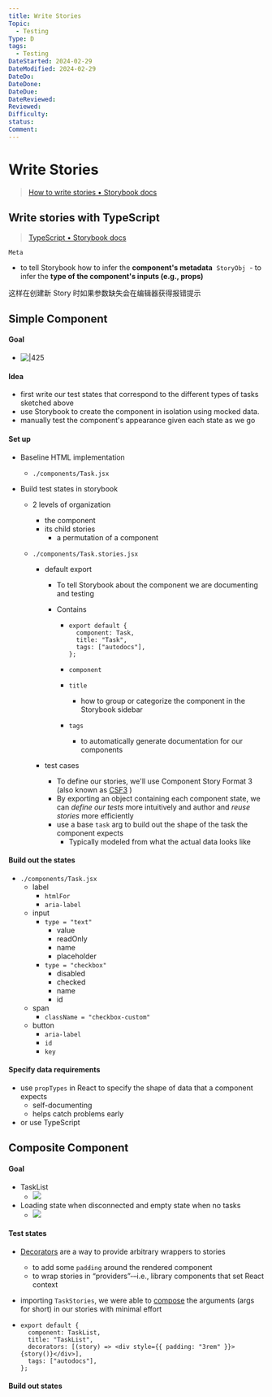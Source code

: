 ```yaml
---
title: Write Stories
Topic:
  - Testing
Type: D
tags:
  - Testing
DateStarted: 2024-02-29
DateModified: 2024-02-29
DateDo:
DateDone:
DateDue:
DateReviewed:
Reviewed:
Difficulty:
status:
Comment:
---
```


# Write Stories

> [How to write stories • Storybook docs](https://storybook.js.org/docs/writing-stories#default-export)

## Write stories with TypeScript

> [TypeScript • Storybook docs](https://storybook.js.org/docs/configure/typescript)

`Meta`

- to tell Storybook how to infer the **component's metadata**
   `StoryObj`
   - to infer the **type of the component's inputs (e.g., props)**

这样在创建新 Story 时如果参数缺失会在编辑器获得报错提示

## Simple Component

#### Goal

- ![|425](https://storybook.js.org/tutorials/intro-to-storybook/task-states-learnstorybook.png)

#### Idea

- first write our test states that correspond to the different types of tasks sketched above
- use Storybook to create the component in isolation using mocked data.
- manually test the component's appearance given each state as we go

#### Set up

- Baseline HTML implementation
  - `./components/Task.jsx`
- Build test states in storybook

  - 2 levels of organization
    - the component
    - its child stories
      - a permutation of a component
  - `./components/Task.stories.jsx`

    - default export

      - To tell Storybook about the component we are documenting and testing
      - Contains

        - ```tsx
          export default {
          	component: Task,
          	title: "Task",
          	tags: ["autodocs"],
          };
          ```

        - `component`
        - `title`
          - how to group or categorize the component in the Storybook sidebar
        - `tags`
          - to automatically generate documentation for our components

    - test cases
      - To define our stories, we'll use Component Story Format 3 (also known as [CSF3](https://storybook.js.org/docs/react/api/csf) )
      - By exporting an object containing each component state, we can _define our tests_ more intuitively and author and _reuse stories_ more efficiently
      - use a base `task` arg to build out the shape of the task the component expects
        - Typically modeled from what the actual data looks like

#### Build out the states

- `./components/Task.jsx`
  - label
    - `htmlFor`
    - `aria-label`
  - input
    - `type = "text"`
      - value
      - readOnly
      - name
      - placeholder
    - `type = "checkbox"`
      - disabled
      - checked
      - name
      - id
  - span
    - `className = "checkbox-custom"`
  - button
    - `aria-label`
    - `id`
    - `key`

#### Specify data requirements

- use `propTypes` in React to specify the shape of data that a component expects
  - self-documenting
  - helps catch problems early
- or use TypeScript

## Composite Component

#### Goal

- TaskList
  - ![](https://storybook.js.org/tutorials/intro-to-storybook/tasklist-states-1.png)
- Loading state when disconnected and empty state when no tasks
  - ![](https://storybook.js.org/tutorials/intro-to-storybook/tasklist-states-2.png)

#### Test states

- [Decorators](https://storybook.js.org/docs/react/writing-stories/decorators) are a way to provide arbitrary wrappers to stories
  - to add some `padding` around the rendered component
  - to wrap stories in “providers”-–i.e., library components that set React context
- importing `TaskStories`, we were able to [compose](https://storybook.js.org/docs/react/writing-stories/args#args-composition) the arguments (args for short) in our stories with minimal effort

- ```tsx
  export default {
  	component: TaskList,
  	title: "TaskList",
  	decorators: [(story) => <div style={{ padding: "3rem" }}>{story()}</div>],
  	tags: ["autodocs"],
  };
  ```

#### Build out states
